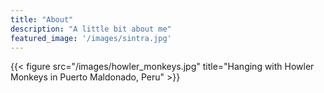 ```yaml
---
title: "About"
description: "A little bit about me"
featured_image: '/images/sintra.jpg'
---
```

{{< figure src="/images/howler_monkeys.jpg" title="Hanging with Howler Monkeys in Puerto Maldonado, Peru" >}}

